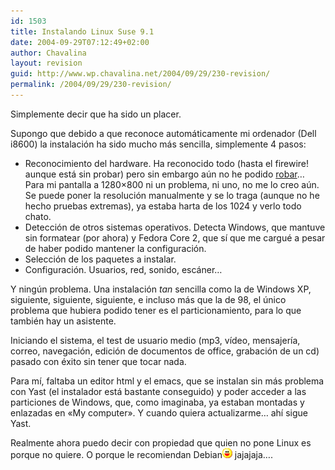 ```yaml
---
id: 1503
title: Instalando Linux Suse 9.1
date: 2004-09-29T07:12:49+02:00
author: Chavalina
layout: revision
guid: http://www.wp.chavalina.net/2004/09/29/230-revision/
permalink: /2004/09/29/230-revision/
---
```

Simplemente decir que ha sido un placer.

Supongo que debido a que reconoce automáticamente mi ordenador (Dell i8600) la instalación ha sido mucho más sencilla, simplemente 4 pasos: 

  * Reconocimiento del hardware. Ha reconocido todo (hasta el firewire! aunque está sin probar) pero sin embargo a&uacute;n no he podido <a href="http://www.chavalina.net/comentar.php?idpost=229" target="_blank">robar</a>…  
    Para mi pantalla a 1280&#215;800 ni un problema, ni uno, no me lo creo a&uacute;n. Se puede poner la resolución manualmente y se lo traga (aunque no he hecho pruebas extremas), ya estaba harta de los 1024 y verlo todo chato.
  * Detección de otros sistemas operativos. Detecta Windows, que mantuve sin formatear (por ahora) y Fedora Core 2, que s&iacute; que me cargué a pesar de haber podido mantener la configuración.
  * Selección de los paquetes a instalar.
  * Configuración. Usuarios, red, sonido, escáner…

Y ning&uacute;n problema. Una instalación _tan_ sencilla como la de Windows XP, siguiente, siguiente, siguiente, e incluso más que la de 98, el &uacute;nico problema que hubiera podido tener es el particionamiento, para lo que también hay un asistente.

Iniciando el sistema, el test de usuario medio (mp3, v&iacute;deo, mensajer&iacute;a, correo, navegación, edición de documentos de office, grabación de un cd) pasado con éxito sin tener que tocar nada.

Para m&iacute;, faltaba un editor html y el emacs, que se instalan sin más problema con Yast (el instalador está bastante conseguido) y poder acceder a las particiones de Windows, que, como imaginaba, ya estaban montadas y enlazadas en «My computer». Y cuando quiera actualizarme… ah&iacute; sigue Yast.

Realmente ahora puedo decir con propiedad que quien no pone Linux es porque no quiere. O porque le recomiendan Debian![emo](/imagenes/emoticonos/risa.gif) jajajaja….
